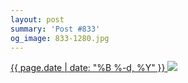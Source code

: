 ```yaml
---
layout: post
summary: 'Post #833'
og_image: 833-1280.jpg
---
```


<p>
 <time>
  <a href="/833">
   {{ page.date | date: "%B %-d, %Y" }}
  </a>
 </time>
 <a href="/833">
  <img sizes="(min-width: 700px) 50vw, calc(100vw - 2rem)" src="{{ site.assets_url }}/833-640.jpg" srcset="{{ site.assets_url }}/833-320.jpg 320w, {{ site.assets_url }}/833-640.jpg 640w, {{ site.assets_url }}/833-960.jpg 960w, {{ site.assets_url }}/833-1280.jpg 1280w"/>
 </a>
</p>
